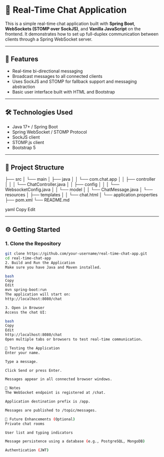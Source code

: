 # 📡 Real-Time Chat Application

This is a simple real-time chat application built with **Spring Boot**, **WebSockets (STOMP over SockJS)**, and **Vanilla JavaScript** on the frontend. It demonstrates how to set up full-duplex communication between clients through a Spring WebSocket server.

---

## 🚀 Features

- Real-time bi-directional messaging
- Broadcast messages to all connected clients
- Uses SockJS and STOMP for fallback support and messaging abstraction
- Basic user interface built with HTML and Bootstrap

---

## 🛠️ Technologies Used

- Java 17+ / Spring Boot
- Spring WebSocket / STOMP Protocol
- SockJS client
- STOMP.js client
- Bootstrap 5

---

## 📁 Project Structure

├── src
│ └── main
│ ├── java
│ │ └── com.chat.app
│ │ ├── controller
│ │ │ └── ChatController.java
│ │ ├── config
│ │ │ └── WebsocketConfig.java
│ │ └── model
│ │ └── ChatMessage.java
│ └── resources
│ ├── templates
│ │ └── chat.html
│ └── application.properties
├── pom.xml
└── README.md

yaml
Copy
Edit

---

## ⚙️ Getting Started

### 1. Clone the Repository
```bash
git clone https://github.com/your-username/real-time-chat-app.git
cd real-time-chat-app
2. Build and Run the Application
Make sure you have Java and Maven installed.

bash
Copy
Edit
mvn spring-boot:run
The application will start on:
http://localhost:8080/chat

3. Open in Browser
Access the chat UI:

bash
Copy
Edit
http://localhost:8080/chat
Open multiple tabs or browsers to test real-time communication.

🧪 Testing the Application
Enter your name.

Type a message.

Click Send or press Enter.

Messages appear in all connected browser windows.

📝 Notes
The WebSocket endpoint is registered at /chat.

Application destination prefix is /app.

Messages are published to /topic/messages.

📌 Future Enhancements (Optional)
Private chat rooms

User list and typing indicators

Message persistence using a database (e.g., PostgreSQL, MongoDB)

Authentication (JWT)

